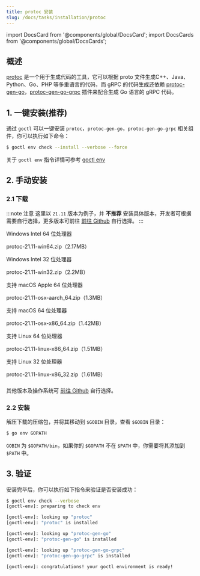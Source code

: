 ```yaml
---
title: protoc 安装
slug: /docs/tasks/installation/protoc
---
```


import DocsCard from '@components/global/DocsCard';
import DocsCards from '@components/global/DocsCards';

## 概述

<a href="https://protobuf.dev/" target="_blank">protoc</a> 是一个用于生成代码的工具，它可以根据 proto 文件生成C++、Java、Python、Go、PHP 等多重语言的代码，而 gRPC 的代码生成还依赖 <a href="https://github.com/golang/protobuf/tree/master/protoc-gen-go" target="_blank">protoc-gen-go</a>，<a href="https://pkg.go.dev/google.golang.org/grpc/cmd/protoc-gen-go-grpc" target="_blank">protoc-gen-go-grpc</a> 插件来配合生成 Go 语言的 gRPC 代码。

## 1. 一键安装(推荐)

通过 `goctl` 可以一键安装 `protoc`，`protoc-gen-go`，`protoc-gen-go-grpc` 相关组件，你可以执行如下命令：

```bash
$ goctl env check --install --verbose --force
```

关于 `goctl env` 指令详情可参考 <a href="http://localhost:3000/docs/tutorials/cli/env" target="_blank">goctl env</a>

## 2. 手动安装

### 2.1 下载

:::note 注意
这里以 `21.11` 版本为例子，并 **不推荐** 安装具体版本，开发者可根据需要自行选择，更多版本可前往 [前往 Github](https://github.com/protocolbuffers/protobuf/releases) 自行选择。
:::

<DocsCards>

<DocsCard 
header="Microsoft Windows" 
href="https://github.com/protocolbuffers/protobuf/releases/download/v21.11/protoc-21.11-win64.zip" >
    <p>Windows Intel 64 位处理器</p>
    <a>protoc-21.11-win64.zip（2.17MB）</a>
</DocsCard>

<DocsCard 
header="Microsoft Windows" 
href="https://github.com/protocolbuffers/protobuf/releases/download/v21.11/protoc-21.11-win32.zip" >
    <p>Windows Intel 32 位处理器</p>
    <a>protoc-21.11-win32.zip（2.2MB）</a>
</DocsCard>

<DocsCard 
header="Apple macOS（ARM64）" 
href="https://github.com/protocolbuffers/protobuf/releases/download/v21.11/protoc-21.11-osx-aarch_64.zip" >
    <p>支持 macOS Apple 64 位处理器</p>
    <a>protoc-21.11-osx-aarch_64.zip（1.3MB）</a>
</DocsCard>

<DocsCard 
header="Apple macOS（x86-64）" 
href="https://github.com/protocolbuffers/protobuf/releases/download/v21.11/protoc-21.11-osx-x86_64.zip" >
    <p>支持 macOS 64 位处理器</p>
    <a>protoc-21.11-osx-x86_64.zip（1.42MB）</a>
</DocsCard>

<DocsCard 
header="Linux" 
href="https://github.com/protocolbuffers/protobuf/releases/download/v21.11/protoc-21.11-linux-x86_64.zip" >
    <p>支持 Linux 64 位处理器</p>
    <a>protoc-21.11-linux-x86_64.zip（1.51MB）</a>
</DocsCard>

<DocsCard 
header="Linux" 
href="https://github.com/protocolbuffers/protobuf/releases/download/v21.11/protoc-21.11-linux-x86_32.zip" >
    <p>支持 Linux 32 位处理器</p>
    <a>protoc-21.11-linux-x86_32.zip（1.61MB）</a>
</DocsCard>

</DocsCards>

###

其他版本及操作系统可 [前往 Github](https://github.com/protocolbuffers/protobuf/releases) 自行选择。

### 2.2 安装

解压下载的压缩包，并将其移动到 `$GOBIN` 目录，查看 `$GOBIN` 目录：

```bash
$ go env GOPATH
```

`GOBIN` 为 `$GOPATH/bin`，如果你的 `$GOPATH` 不在 `$PATH` 中，你需要将其添加到 `$PATH` 中。

## 3. 验证

安装完毕后，你可以执行如下指令来验证是否安装成功：

```bash
$ goctl env check --verbose
[goctl-env]: preparing to check env

[goctl-env]: looking up "protoc"
[goctl-env]: "protoc" is installed

[goctl-env]: looking up "protoc-gen-go"
[goctl-env]: "protoc-gen-go" is installed

[goctl-env]: looking up "protoc-gen-go-grpc"
[goctl-env]: "protoc-gen-go-grpc" is installed

[goctl-env]: congratulations! your goctl environment is ready!
```
